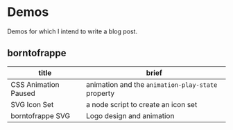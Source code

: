 # Demos

Demos for which I intend to write a blog post.

## borntofrappe

| title                | brief                                             |
| -------------------- | ------------------------------------------------- |
| CSS Animation Paused | animation and the `animation-play-state` property |
| SVG Icon Set         | a node script to create an icon set               |
| borntofrappe SVG     | Logo design and animation                         |

